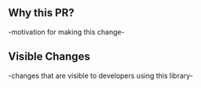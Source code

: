 ## Why this PR?

-motivation for making this change-

## Visible Changes

-changes that are visible to developers using this library-

